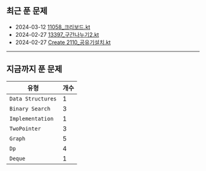 
## 최근 푼 문제

- 2024-03-12 [11058_크리보드.kt](https://github.com/yangsooplus/Algorithm-Kotlin/commit/8a0e10d29c04cacff8188a76189b897d5b39ac8b)
- 2024-02-27 [13397_구간나누기2.kt](https://github.com/yangsooplus/Algorithm-Kotlin/commit/f1095ee2447ecbdf81c8d0496fb6b33c8c2412a4)
- 2024-02-27 [Create 2110_공유기설치.kt](https://github.com/yangsooplus/Algorithm-Kotlin/commit/cfb50c0735a391f98baa450190650cfa09e1a1cf)
---
## 지금까지 푼 문제

|유형|개수|
|---|---|
|`Data Structures`|1|
|`Binary Search`|3|
|`Implementation`|1|
|`TwoPointer`|3|
|`Graph`|5|
|`Dp`|4|
|`Deque`|1|
